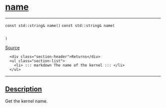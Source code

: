 
<h1 id="name">
 <a href="#/api/kernel/name" class="anchor">
   <span>name</span>
  </a>
</h1>

<div class="signature">

<hr>

  <div class="definition-container">
    <div class="definition">
      <code class="desktop-only"><span class="token keyword">const</span> <span class="token keyword">std::string</span>& name()</code>
      <code class="mobile-only"><span class="token keyword">const</span> <span class="token keyword">std::string</span>& name(
    
)</code>
      <div class="flex-spacing"></div>
      <a href="https://github.com/libocca/occa/blob/22da1992/include/occa/core/kernel.hpp#L180" target="_blank">Source</a>
    </div>
    <div class="description">

      <div class="section-header">Returns</div>
      <ul class="section-list">
        <li> ::: markdown The name of the kernel ::: </li>
      </ul>
</div>
  </div>

  <hr>
</div>


<h2 id="description">
 <a href="#/api/kernel/name?id=description" class="anchor">
   <span>Description</span>
  </a>
</h2>

Get the kernel name.

